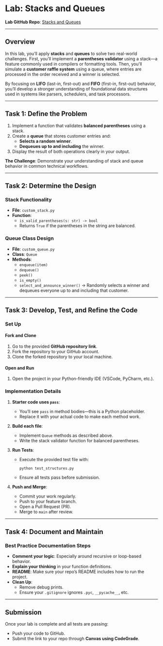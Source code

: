 # Lab: Stacks and Queues  
**Lab GitHub Repo**: [Stacks and Queues](https://github.com/learn-co-curriculum/stacks-and-queues-lab)

---

## Overview
In this lab, you’ll apply **stacks** and **queues** to solve two real-world challenges. First, you’ll implement a **parentheses validator** using a stack—a feature commonly used in compilers or formatting tools. Then, you'll simulate a **customer raffle system** using a queue, where entries are processed in the order received and a winner is selected.

By focusing on **LIFO** (last-in, first-out) and **FIFO** (first-in, first-out) behavior, you’ll develop a stronger understanding of foundational data structures used in systems like parsers, schedulers, and task processors.

---

## Task 1: Define the Problem

1. Implement a function that validates **balanced parentheses** using a stack.
2. Create a **queue** that stores customer entries and:
   - **Selects a random winner**.
   - **Dequeues up to and including** the winner.
3. Display the result of both operations clearly in your output.

**The Challenge**: Demonstrate your understanding of stack and queue behavior in common technical workflows.

---

## Task 2: Determine the Design

### Stack Functionality

- **File**: `custom_stack.py`
- **Function**:  
  - `is_valid_parentheses(s: str) -> bool`  
  - Returns `True` if the parentheses in the string are balanced.

### Queue Class Design

- **File**: `custom_queue.py`
- **Class**: `Queue`
- **Methods**:
  - `enqueue(item)`  
  - `dequeue()`  
  - `peek()`  
  - `is_empty()`  
  - `select_and_announce_winner()` → Randomly selects a winner and dequeues everyone up to and including that customer.

---

## Task 3: Develop, Test, and Refine the Code

### Set Up

#### Fork and Clone
1. Go to the provided **GitHub repository link**.  
2. Fork the repository to your GitHub account.  
3. Clone the forked repository to your local machine.

#### Open and Run
1. Open the project in your Python-friendly IDE (VSCode, PyCharm, etc.).  

### Implementation Details

1. **Starter code uses `pass`**:
   - You’ll see `pass` in method bodies—this is a Python placeholder.
   - Replace it with your actual code to make each method work.

2. **Build each file**:
   - Implement `Queue` methods as described above.
   - Write the stack validator function for balanced parentheses.

3. **Run Tests**:
   - Execute the provided test file with:
     ```bash
     python test_structures.py
     ```
   - Ensure all tests pass before submission.

4. **Push and Merge**:
   - Commit your work regularly.
   - Push to your feature branch.
   - Open a Pull Request (PR).
   - Merge to `main` after review.

---

## Task 4: Document and Maintain

### Best Practice Documentation Steps

- **Comment your logic**: Especially around recursive or loop-based behavior.
- **Explain your thinking** in your function definitions.
- **README**: Make sure your repo’s README includes how to run the project.
- **Clean Up**:
  - Remove debug prints.
  - Ensure your `.gitignore` ignores `.pyc`, `__pycache__`, etc.

---

## Submission
Once your lab is complete and all tests are passing:

- Push your code to GitHub.
- Submit the link to your repo through **Canvas using CodeGrade**.
